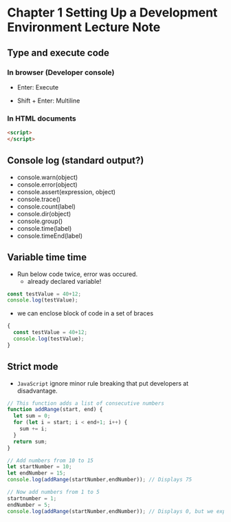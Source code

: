 # Chapter 1 Setting Up a Development Environment Lecture Note

## Type and execute code

### In browser (Developer console)

- Enter: Execute

- Shift + Enter: Multiline

### In HTML documents

```html
<script>
</script>
```

## Console log (standard output?)

- console.warn(object)
- console.error(object)
- console.assert(expression, object)
- console.trace()
- console.count(label)
- console.dir(object)
- console.group()
- console.time(label)
- console.timeEnd(label)

## Variable time time

- Run below code twice, error was occured.
  - already declared variable!

```javascript
const testValue = 40+12;
console.log(testValue);
```

- we can enclose block of code in a set of braces

```javascript
{
  const testValue = 40+12;
  console.log(testValue);
}
```

## Strict mode

- `JavaScript` ignore minor rule breaking that put developers at disadvantage.

```javascript
// This function adds a list of consecutive numbers
function addRange(start, end) {
  let sum = 0;
  for (let i = start; i < end+1; i++) {
    sum += i;
  }
  return sum;
}

// Add numbers from 10 to 15
let startNumber = 10;
let endNumber = 15;
console.log(addRange(startNumber,endNumber)); // Displays 75

// Now add numbers from 1 to 5
startnumber = 1;
endNumber = 5;
console.log(addRange(startNumber,endNumber)); // Displays 0, but we expect 15
```
